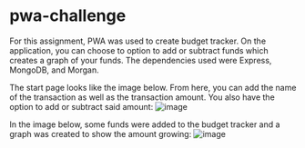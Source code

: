 # pwa-challenge

For this assignment, PWA was used to create budget tracker. On the application, you can choose to option to add or subtract funds which creates a graph of your funds. The dependencies used were Express, MongoDB, and Morgan.

The start page looks like the image below. From here, you can add the name of the transaction as well as the transaction amount. You also have the option to add or subtract said amount:
![image](https://user-images.githubusercontent.com/77218022/123578285-16f52780-d79b-11eb-892f-700702556c12.png)

In the image below, some funds were added to the budget tracker and a graph was created to show the amount growing:
![image](https://user-images.githubusercontent.com/77218022/123578533-b2869800-d79b-11eb-8a03-fe2b2fc4fd4b.png)
